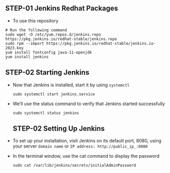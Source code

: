 ## STEP-01 Jenkins Redhat Packages

- To use this repository
```
# Run the following command
sudo wget -O /etc/yum.repos.d/jenkins.repo https://pkg.jenkins.io/redhat-stable/jenkins.repo
sudo rpm --import https://pkg.jenkins.io/redhat-stable/jenkins.io-2023.key
yum install fontconfig java-11-openjdk
yum install jenkins
```

## STEP-02 Starting Jenkins

- Now that Jenkins is installed, start it by using `systemctl`
  ```
  sudo systemctl start jenkins.service
  ```

- We’ll use the status command to verify that Jenkins started successfully
    ```
    sudo systemctl status jenkins
    ```

    ## STEP-02 Setting Up Jenkins

- To set up your installation, visit Jenkins on its default port, 8080, using your server `domain name` or `IP address: http://public_ip_:8080`
- In the terminal window, use the cat command to display the password
  
  ```
  sudo cat /var/lib/jenkins/secrets/initialAdminPassword
  ```
